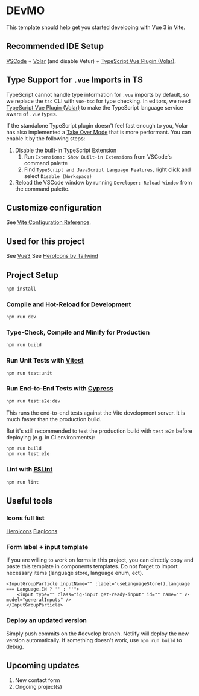 # DEvMO

This template should help get you started developing with Vue 3 in Vite.

## Recommended IDE Setup

[VSCode](https://code.visualstudio.com/) + [Volar](https://marketplace.visualstudio.com/items?itemName=Vue.volar) (and disable Vetur) + [TypeScript Vue Plugin (Volar)](https://marketplace.visualstudio.com/items?itemName=Vue.vscode-typescript-vue-plugin).

## Type Support for `.vue` Imports in TS

TypeScript cannot handle type information for `.vue` imports by default, so we replace the `tsc` CLI with `vue-tsc` for type checking. In editors, we need [TypeScript Vue Plugin (Volar)](https://marketplace.visualstudio.com/items?itemName=Vue.vscode-typescript-vue-plugin) to make the TypeScript language service aware of `.vue` types.

If the standalone TypeScript plugin doesn't feel fast enough to you, Volar has also implemented a [Take Over Mode](https://github.com/johnsoncodehk/volar/discussions/471#discussioncomment-1361669) that is more performant. You can enable it by the following steps:

1. Disable the built-in TypeScript Extension
    1. Run `Extensions: Show Built-in Extensions` from VSCode's command palette
    2. Find `TypeScript and JavaScript Language Features`, right click and select `Disable (Workspace)`
2. Reload the VSCode window by running `Developer: Reload Window` from the command palette.

## Customize configuration

See [Vite Configuration Reference](https://vitejs.dev/config/).

## Used for this project

See [Vue3](https://vuejs.org/)
See [HeroIcons by Tailwind](https://github.com/tailwindlabs/heroicons)

## Project Setup

```sh
npm install
```

### Compile and Hot-Reload for Development

```sh
npm run dev
```

### Type-Check, Compile and Minify for Production

```sh
npm run build
```

### Run Unit Tests with [Vitest](https://vitest.dev/)

```sh
npm run test:unit
```

### Run End-to-End Tests with [Cypress](https://www.cypress.io/)

```sh
npm run test:e2e:dev
```

This runs the end-to-end tests against the Vite development server.
It is much faster than the production build.

But it's still recommended to test the production build with `test:e2e` before deploying (e.g. in CI environments):

```sh
npm run build
npm run test:e2e
```

### Lint with [ESLint](https://eslint.org/)

```sh
npm run lint
```

## Useful tools

### Icons full list

[Heroicons](https://heroicons.com/)
[FlagIcons](https://www.npmjs.com/package/vue-flag-icon)

### Form label + input template
If you are willing to work on forms in this project, you can directly copy and paste this template in components templates. Do not forget to import necessary items (language store, language enum, ect).
```
<InputGroupParticle inputName="" :label="useLanguageStore().language === Language.EN ? '' : ''">
    <input type="" class="ig-input get-ready-input" id="" name="" v-model="generalInputs" />
</InputGroupParticle>
```

### Deploy an updated version

Simply push commits on the #develop branch. Netlify will deploy the new version automatically.
If something doesn't work, use ```npm run build``` to debug.

## Upcoming updates
1. New contact form
2. Ongoing project(s)
